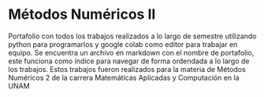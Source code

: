 # Métodos Numéricos II
Portafolio con todos los trabajos realizados a lo largo de semestre utilizando python para programarlos y google colab como editor para trabajar en equipo. Se encuentra un archivo en markdown con el nombre de portafolio, este funciona como índice para navegar de forma ordendada a lo largo de los trabajos. Estos trabajos fueron realizados para la materia de Métodos Numéricos 2 de la carrera Matemáticas Aplicadas y Computación en la UNAM
